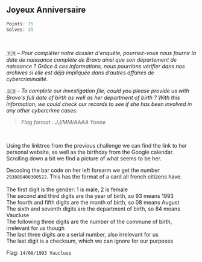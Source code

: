 ## Joyeux Anniversaire
```js
Points: 75
Solves: 35
```

<br>

*🇫🇷 – Pour compléter notre dossier d'enquête, pourriez-vous nous fournir la date de naissance complète de Bravo ainsi que son département de naissance ? Grâce à ces informations, nous pourrions vérifier dans nos archives si elle est déjà impliquée dans d’autres affaires de cybercriminalité.*

*🇬🇧 – To complete our investigation file, could you please provide us with Bravo's full date of birth as well as her department of birth ? With this information, we could check our records to see if she has been involved in any other cybercrime cases.*

> *Flag format : JJ/MM/AAAA Yonne*

<br>

Using the linktree from the previous challenge we can find the link to her personal website, as well as the birthday from the Google calendar. Scrolling down a bit we  find a picture of what seems to be her.

Decoding the bar code on her left forearm we get the number `293088400300522`. This has the format of a card all french citizens have.
<br><br> The first digit is the gender: 1 is male, 2 is female
<br> The second and third digits are the year of birth, so 93 means 1993
<br> The fourth and fifth digits are the month of birth, so 08 means August
<br> The sixth and seventh digits are the department of birth, so 84 means Vaucluse
<br> The following three digits are the number of the commune of birth, irrelevant for us though
<br> The last three digits are a serial number, also irrelevant for us
<br> The last digit is a checksum, which we can ignore for our purposes

Flag: `14/08/1993 Vaucluse`